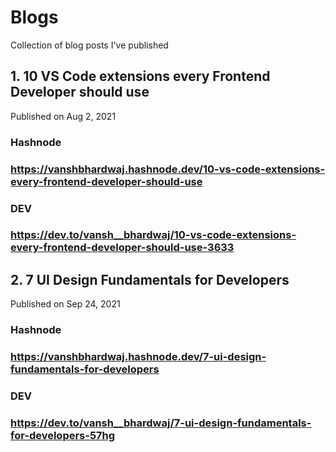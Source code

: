 # Blogs
Collection of blog posts I've published

## 1. 10 VS Code extensions every Frontend Developer should use
Published on Aug 2, 2021

### Hashnode 
### https://vanshbhardwaj.hashnode.dev/10-vs-code-extensions-every-frontend-developer-should-use

### DEV
### https://dev.to/vansh__bhardwaj/10-vs-code-extensions-every-frontend-developer-should-use-3633


## 2. 7 UI Design Fundamentals for Developers
Published on Sep 24, 2021

### Hashnode
### https://vanshbhardwaj.hashnode.dev/7-ui-design-fundamentals-for-developers

### DEV
### https://dev.to/vansh__bhardwaj/7-ui-design-fundamentals-for-developers-57hg
